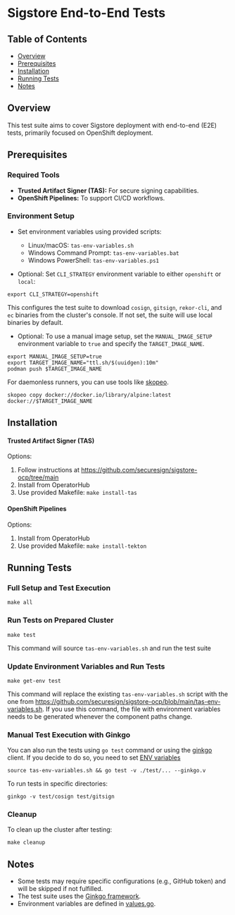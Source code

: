 # Sigstore End-to-End Tests

## Table of Contents
- [Overview](#overview)
- [Prerequisites](#prerequisites)
- [Installation](#installation)
- [Running Tests](#running-tests)
- [Notes](#notes)
  
## Overview
This test suite aims to cover Sigstore deployment with end-to-end (E2E) tests, primarily focused on OpenShift deployment.

## Prerequisites
### Required Tools

- **Trusted Artifact Signer (TAS):** For secure signing capabilities.  
- **OpenShift Pipelines:** To support CI/CD workflows.  

### Environment Setup

- Set environment variables using provided scripts:

  - Linux/macOS: `tas-env-variables.sh`
  - Windows Command Prompt: `tas-env-variables.bat`
  - Windows PowerShell: `tas-env-variables.ps1`


- Optional: Set `CLI_STRATEGY` environment variable to either `openshift` or `local`:
```
export CLI_STRATEGY=openshift
```
This configures the test suite to download `cosign`, `gitsign`, `rekor-cli`, and `ec` binaries from the cluster's console. If not set, the suite will use local binaries by default.

- Optional: To use a manual image setup, set the `MANUAL_IMAGE_SETUP` environment variable to `true` and specify the `TARGET_IMAGE_NAME`.
```
export MANUAL_IMAGE_SETUP=true
export TARGET_IMAGE_NAME="ttl.sh/$(uuidgen):10m"
podman push $TARGET_IMAGE_NAME
```

For daemonless runners, you can use tools like [skopeo](https://github.com/containers/skopeo).
```
skopeo copy docker://docker.io/library/alpine:latest docker://$TARGET_IMAGE_NAME
```

## Installation
#### Trusted Artifact Signer (TAS)
Options:

1. Follow instructions at https://github.com/securesign/sigstore-ocp/tree/main
2. Install from OperatorHub
3. Use provided Makefile: `make install-tas`

#### OpenShift Pipelines
Options:

1. Install from OperatorHub
2. Use provided Makefile: `make install-tekton`

## Running Tests
### Full Setup and Test Execution
```
make all
```

### Run Tests on Prepared Cluster
```
make test
```
This command will source `tas-env-variables.sh` and run the test suite

### Update Environment Variables and Run Tests
```
make get-env test
```
This command will replace the existing `tas-env-variables.sh` script with the one from https://github.com/securesign/sigstore-ocp/blob/main/tas-env-variables.sh. If you use this command, the file with environment variables needs to be generated whenever the component paths change.

### Manual Test Execution with Ginkgo
You can also run the tests using `go test` command or using the [ginkgo](https://onsi.github.io/ginkgo/#installing-ginkgo) client.
If you decide to do so, you need to set [ENV variables](#environment-setup)
```
source tas-env-variables.sh && go test -v ./test/... --ginkgo.v
```
To run tests in specific directories:
```
ginkgo -v test/cosign test/gitsign
```

### Cleanup
To clean up the cluster after testing:
```
make cleanup
```

## Notes

- Some tests may require specific configurations (e.g., GitHub token) and will be skipped if not fulfilled.
- The test suite uses the [Ginkgo framework](https://onsi.github.io/ginkgo/).
- Environment variables are defined in [values.go](pkg/api/values.go).
